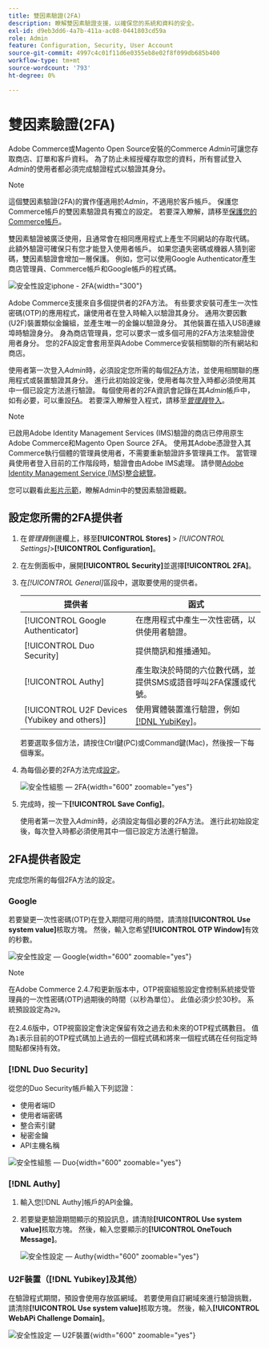 ```yaml
---
title: 雙因素驗證(2FA)
description: 瞭解雙因素驗證支援，以確保您的系統和資料的安全。
exl-id: d9eb3dd6-4a7b-411a-ac08-0441803cd59a
role: Admin
feature: Configuration, Security, User Account
source-git-commit: 4997c4c01f11d6e0355eb8e02f8f099db685b400
workflow-type: tm+mt
source-wordcount: '793'
ht-degree: 0%

---
```


# 雙因素驗證(2FA)

Adobe Commerce或Magento Open Source安裝的Commerce _Admin_&#x200B;可讓您存取商店、訂單和客戶資料。 為了防止未經授權存取您的資料，所有嘗試登入&#x200B;_Admin_&#x200B;的使用者都必須完成驗證程式以驗證其身分。

>[!NOTE]
>
>這個雙因素驗證(2FA)的實作僅適用於&#x200B;_Admin_，不適用於客戶帳戶。 保護您Commerce帳戶的雙因素驗證具有獨立的設定。 若要深入瞭解，請移至[保護您的Commerce帳戶](../getting-started/commerce-account-secure.md)。

雙因素驗證被廣泛使用，且通常會在相同應用程式上產生不同網站的存取代碼。 此額外驗證可確保只有您才能登入使用者帳戶。 如果您遺失密碼或機器人猜到密碼，雙因素驗證會增加一層保護。 例如，您可以使用Google Authenticator產生商店管理員、Commerce帳戶和Google帳戶的程式碼。

![安全性設定iphone - 2FA](./assets/google-authenticator-iphone.png){width="300"}

Adobe Commerce支援來自多個提供者的2FA方法。 有些要求安裝可產生一次性密碼(OTP)的應用程式，讓使用者在登入時輸入以驗證其身分。 通用次要因數(U2F)裝置類似金鑰組，並產生唯一的金鑰以驗證身分。 其他裝置在插入USB連線埠時驗證身分。 身為商店管理員，您可以要求一或多個可用的2FA方法來驗證使用者身分。 您的2FA設定會套用至與Adobe Commerce安裝相關聯的所有網站和商店。

使用者第一次登入&#x200B;_Admin_&#x200B;時，必須設定您所需的每個[2FA](../configuration-reference/security/2fa.md)方法，並使用相關聯的應用程式或裝置驗證其身分。 進行此初始設定後，使用者每次登入時都必須使用其中一個已設定方法進行驗證。 每個使用者的2FA資訊會記錄在其&#x200B;_Admin_&#x200B;帳戶中，如有必要，可以重設[FA](security-two-factor-authentication-manage.md)。 若要深入瞭解登入程式，請移至&#x200B;[_管理員_&#x200B;登入](../getting-started/admin-signin.md)。

>[!NOTE]
>
>已啟用Adobe Identity Management Services (IMS)驗證的商店已停用原生Adobe Commerce和Magento Open Source 2FA。 使用其Adobe憑證登入其Commerce執行個體的管理員使用者，不需要重新驗證許多管理員工作。 當管理員使用者登入目前的工作階段時，驗證會由Adobe IMS處理。 請參閱[Adobe Identity Management Service (IMS)整合總覽](https://experienceleague.adobe.com/docs/commerce-admin/start/admin/ims/adobe-ims-integration-overview.html?lang=zh-Hant)。

您可以觀看此[影片示範](https://video.tv.adobe.com/v/339104?quality=12&learn=on)，瞭解Admin中的雙因素驗證概觀。

## 設定您所需的2FA提供者

1. 在&#x200B;_管理員_&#x200B;側邊欄上，移至&#x200B;**[!UICONTROL Stores]** > _[!UICONTROL Settings]_>**[!UICONTROL Configuration]**。

1. 在左側面板中，展開&#x200B;**[!UICONTROL Security]**&#x200B;並選擇&#x200B;**[!UICONTROL 2FA]**。

1. 在&#x200B;_[!UICONTROL General]_&#x200B;區段中，選取要使用的提供者。

   | 提供者 | 函式 |
   |--- |--- |
   | [!UICONTROL Google Authenticator] | 在應用程式中產生一次性密碼，以供使用者驗證。 |
   | [!UICONTROL Duo Security] | 提供簡訊和推播通知。 |
   | [!UICONTROL Authy] | 產生取決於時間的六位數代碼，並提供SMS或語音呼叫2FA保護或代號。 |
   | [!UICONTROL U2F Devices (Yubikey and others)] | 使用實體裝置進行驗證，例如[[!DNL YubiKey]](https://www.yubico.com/)。 |

   若要選取多個方法，請按住Ctrl鍵(PC)或Command鍵(Mac)，然後按一下每個專案。

1. 為每個必要的2FA方法完成[設定](../configuration-reference/security/2fa.md)。

   ![安全性組態 — 2FA](../configuration-reference/security/assets/2fa-general.png){width="600" zoomable="yes"}

1. 完成時，按一下&#x200B;**[!UICONTROL Save Config]**。

   使用者第一次登入&#x200B;_Admin_&#x200B;時，必須設定每個必要的2FA方法。 進行此初始設定後，每次登入時都必須使用其中一個已設定方法進行驗證。

## 2FA提供者設定

完成您所需的每個2FA方法的設定。

### Google

若要變更一次性密碼(OTP)在登入期間可用的時間，請清除&#x200B;**[!UICONTROL Use system value]**&#x200B;核取方塊。 然後，輸入您希望&#x200B;**[!UICONTROL OTP Window]**&#x200B;有效的秒數。

![安全性設定 — Google](../configuration-reference/security/assets/2fa-google.png){width="600" zoomable="yes"}

>[!NOTE]
>
>在Adobe Commerce 2.4.7和更新版本中，OTP視窗組態設定會控制系統接受管理員的一次性密碼(OTP)過期後的時間（以秒為單位）。 此值必須少於30秒。 系統預設設定為`29`。<br><br>在2.4.6版中，OTP視窗設定會決定保留有效之過去和未來的OTP程式碼數目。 值為`1`表示目前的OTP程式碼加上過去的一個程式碼和將來一個程式碼在任何指定時間點都保持有效。

### [!DNL Duo Security]

從您的Duo Security帳戶輸入下列認證：

- 使用者端ID
- 使用者端密碼
- 整合索引鍵
- 秘密金鑰
- API主機名稱

![安全性組態 — Duo](../configuration-reference/security/assets/2fa-duo-security.png){width="600" zoomable="yes"}

### [!DNL Authy]

1. 輸入您[!DNL Authy]帳戶的API金鑰。

1. 若要變更驗證期間顯示的預設訊息，請清除&#x200B;**[!UICONTROL Use system value]**&#x200B;核取方塊。 然後，輸入您要顯示的&#x200B;**[!UICONTROL OneTouch Message]**。

   ![安全性設定 — Authy](../configuration-reference/security/assets/2fa-authy.png){width="600" zoomable="yes"}

### U2F裝置（[!DNL Yubikey]及其他）

在驗證程式期間，預設會使用存放區網域。 若要使用自訂網域來進行驗證挑戰，請清除&#x200B;**[!UICONTROL Use system value]**&#x200B;核取方塊。 然後，輸入&#x200B;**[!UICONTROL WebAPi Challenge Domain]**。

![安全性設定 — U2F裝置](../configuration-reference/security/assets/2fa-u2f-key.png){width="600" zoomable="yes"}

